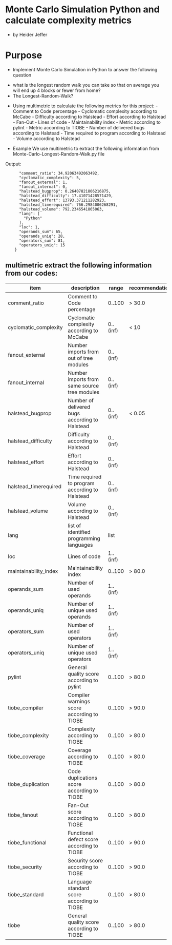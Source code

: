 # Monte Carlo Simulation Python and calculate complexity metrics
- by Heider Jeffer
# Purpose
- Implement  Monte Carlo Simulation in Python to answer the following question
* what is the longest random walk you can take so that on average you will end up 4 blocks or fewer from home?
* The Longest-Random-Walk?
      
- Using multimetric to calculate the following metrics for this project:
      - Comment to Code percentage
      - Cyclomatic complexity according to McCabe
      - Difficulty according to Halstead
      - Effort according to Halstead
      - Fan-Out
      - Lines of code
      - Maintainability index
      - Metric according to pylint
      - Metric according to TIOBE
      - Number of delivered bugs according to Halstead
      - Time required to program according to Halstead
      - Volume according to Halstead

- Example 
We use multimetric to extract the following information from Monte-Carlo-Longest-Random-Walk.py file


Output:

```
      "comment_ratio": 34.92063492063492,
      "cyclomatic_complexity": 5,
      "fanout_external": 1,
      "fanout_internal": 0,
      "halstead_bugprop": 0.26407821806216875,
      "halstead_difficulty": 17.41071428571429,
      "halstead_effort": 13793.371211282923,
      "halstead_timerequired": 766.2984006268291,
      "halstead_volume": 792.2346541865063,
      "lang": [
        "Python"
      ],
      "loc": 1,
      "operands_sum": 65,
      "operands_uniq": 28,
      "operators_sum": 81,
      "operators_uniq": 15
    }
```

## multimetric extract the following information from our codes:

| item                  | description                                    | range    | recommendation |
| --------------------- | ---------------------------------------------- | -------- | -------------- |
| comment_ratio         | Comment to Code percentage                     | 0..100   | > 30.0         |
| cyclomatic_complexity | Cyclomatic complexity according to McCabe      | 0..(inf) | < 10           |
| fanout_external       | Number imports from out of tree modules        | 0..(inf) |                |
| fanout_internal       | Number imports from same source tree modules   | 0..(inf) |                |
| halstead_bugprop      | Number of delivered bugs according to Halstead | 0..(inf) | < 0.05         |
| halstead_difficulty   | Difficulty according to Halstead               | 0..(inf) |                |
| halstead_effort       | Effort according to Halstead                   | 0..(inf) |                |
| halstead_timerequired | Time required to program according to Halstead | 0..(inf) |                |
| halstead_volume       | Volume according to Halstead                   | 0..(inf) |                |
| lang                  | list of identified programming languages       | list     |                |
| loc                   | Lines of code                                  | 1..(inf) |                |
| maintainability_index | Maintainability index                          | 0..100   | > 80.0         |
| operands_sum          | Number of used operands                        | 1..(inf) |                |
| operands_uniq         | Number of unique used operands                 | 1..(inf) |                |
| operators_sum         | Number of used operators                       | 1..(inf) |                |
| operators_uniq        | Number of unique used operators                | 1..(inf) |                |
| pylint                | General quality score according to pylint      | 0..100   | > 80.0         |
| tiobe_compiler        | Compiler warnings score according to TIOBE     | 0..100   | > 90.0         |
| tiobe_complexity      | Complexity according to TIOBE                  | 0..100   | > 80.0         |
| tiobe_coverage        | Coverage according to TIOBE                    | 0..100   | > 80.0         |
| tiobe_duplication     | Code duplications score according to TIOBE     | 0..100   | > 80.0         |
| tiobe_fanout          | Fan-Out score according to TIOBE               | 0..100   | > 80.0         |
| tiobe_functional      | Functional defect score according to TIOBE     | 0..100   | > 90.0         |
| tiobe_security        | Security score according to TIOBE              | 0..100   | > 90.0         |
| tiobe_standard        | Language standard score according to TIOBE     | 0..100   | > 80.0         |
| tiobe                 | General quality score according to TIOBE       | 0..100   | > 80.0         |

